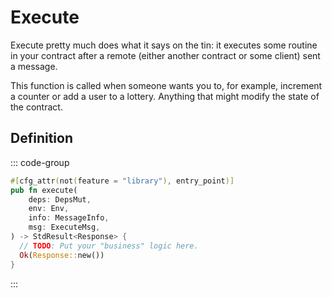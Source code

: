# Execute

Execute pretty much does what it says on the tin: it executes some routine in your contract
after a remote (either another contract or some client) sent a message.

This function is called when someone wants you to, for example, increment a counter
or add a user to a lottery. Anything that might modify the state of the contract.

## Definition

::: code-group

```Rust [contract.rs]
#[cfg_attr(not(feature = "library"), entry_point)]
pub fn execute(
    deps: DepsMut,
    env: Env,
    info: MessageInfo,
    msg: ExecuteMsg,
) -> StdResult<Response> {
  // TODO: Put your "business" logic here.
  Ok(Response::new())
}
```

:::
